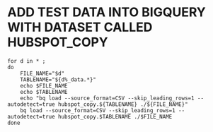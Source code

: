 # ADD TEST DATA INTO BIGQUERY WITH DATASET CALLED HUBSPOT_COPY

```
for d in * ; 
do    
    FILE_NAME="$d"    
    TABLENAME="${d%_data.*}"    
    echo $FILE_NAME
    echo $TABLENAME   
    echo "bq load --source_format=CSV --skip_leading_rows=1 --autodetect=true hubspot_copy.${TABLENAME} ./${FILE_NAME}"    
    bq load --source_format=CSV --skip_leading_rows=1 --autodetect=true hubspot_copy.$TABLENAME ./$FILE_NAME
done
```